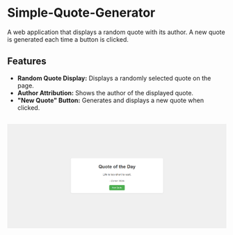 # Simple-Quote-Generator

A web application that displays a random quote with its author.  A new quote is generated each time a button is clicked.

## Features

*   **Random Quote Display:**  Displays a randomly selected quote on the page.
*   **Author Attribution:**  Shows the author of the displayed quote.
*   **"New Quote" Button:**  Generates and displays a new quote when clicked.


## ![QuoteGenerator](https://github.com/vergarra/Simple-Quote-Generator/blob/main/project.png)

